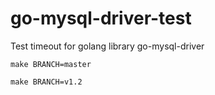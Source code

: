 # go-mysql-driver-test
Test timeout for golang library go-mysql-driver

`make BRANCH=master`

`make BRANCH=v1.2`
